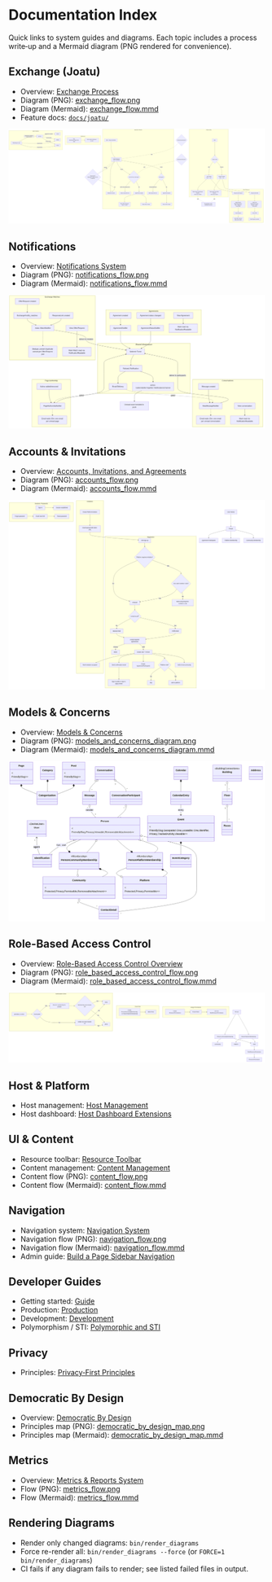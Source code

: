 # Documentation Index

Quick links to system guides and diagrams. Each topic includes a process write‑up and a Mermaid diagram (PNG rendered for convenience).

## Exchange (Joatu)
- Overview: [Exchange Process](./exchange_process.md)
- Diagram (PNG): [exchange_flow.png](./exchange_flow.png)
- Diagram (Mermaid): [exchange_flow.mmd](./exchange_flow.mmd)
- Feature docs: [`docs/joatu/`](./joatu)

![Exchange Flow](./exchange_flow.png)

## Notifications
- Overview: [Notifications System](./notifications_system.md)
- Diagram (PNG): [notifications_flow.png](./notifications_flow.png)
- Diagram (Mermaid): [notifications_flow.mmd](./notifications_flow.mmd)

![Notifications Flow](./notifications_flow.png)

## Accounts & Invitations
- Overview: [Accounts, Invitations, and Agreements](./accounts_and_invitations.md)
- Diagram (PNG): [accounts_flow.png](./accounts_flow.png)
- Diagram (Mermaid): [accounts_flow.mmd](./accounts_flow.mmd)

![Accounts Flow](./accounts_flow.png)

## Models & Concerns
- Overview: [Models & Concerns](./models_and_concerns.md)
- Diagram (PNG): [models_and_concerns_diagram.png](./models_and_concerns_diagram.png)
- Diagram (Mermaid): [models_and_concerns_diagram.mmd](./models_and_concerns_diagram.mmd)

![Models & Concerns](./models_and_concerns_diagram.png)

## Role-Based Access Control
- Overview: [Role-Based Access Control Overview](./rbac_overview.md)
- Diagram (PNG): [role_based_access_control_flow.png](./role_based_access_control_flow.png)
- Diagram (Mermaid): [role_based_access_control_flow.mmd](./role_based_access_control_flow.mmd)

![Role-Based Access Control Flow](./role_based_access_control_flow.png)

## Host & Platform
- Host management: [Host Management](./host_management.md)
- Host dashboard: [Host Dashboard Extensions](./host_dashboard_extensions.md)

## UI & Content
- Resource toolbar: [Resource Toolbar](./resource_toolbar.md)
- Content management: [Content Management](./content_management.md)
- Content flow (PNG): [content_flow.png](./content_flow.png)
- Content flow (Mermaid): [content_flow.mmd](./content_flow.mmd)

## Navigation
- Navigation system: [Navigation System](./navigation_system.md)
- Navigation flow (PNG): [navigation_flow.png](./navigation_flow.png)
- Navigation flow (Mermaid): [navigation_flow.mmd](./navigation_flow.mmd)
- Admin guide: [Build a Page Sidebar Navigation](./navigation_sidebar_guide.md)

## Developer Guides
- Getting started: [Guide](./guide.md)
- Production: [Production](./production)
- Development: [Development](./development)
- Polymorphism / STI: [Polymorphic and STI](./polymorphic_and_sti.md)

## Privacy
- Principles: [Privacy‑First Principles](./privacy_principles.md)

## Democratic By Design
- Overview: [Democratic By Design](./democratic_by_design.md)
- Principles map (PNG): [democratic_by_design_map.png](./democratic_by_design_map.png)
- Principles map (Mermaid): [democratic_by_design_map.mmd](./democratic_by_design_map.mmd)

## Metrics
- Overview: [Metrics & Reports System](./metrics_system.md)
- Flow (PNG): [metrics_flow.png](./metrics_flow.png)
- Flow (Mermaid): [metrics_flow.mmd](./metrics_flow.mmd)

## Rendering Diagrams
- Render only changed diagrams: `bin/render_diagrams`
- Force re-render all: `bin/render_diagrams --force` (or `FORCE=1 bin/render_diagrams`)
- CI fails if any diagram fails to render; see listed failed files in output.
